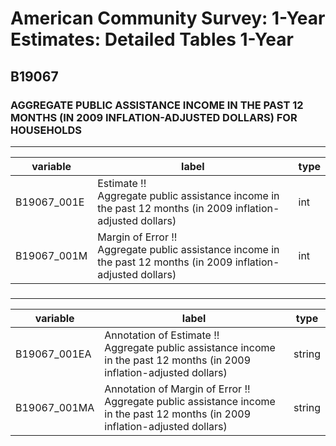 # American Community Survey: 1-Year Estimates: Detailed Tables 1-Year

## B19067

### AGGREGATE PUBLIC ASSISTANCE INCOME IN THE PAST 12 MONTHS (IN 2009 INFLATION-ADJUSTED DOLLARS) FOR HOUSEHOLDS

___

| variable | label | type |
| ----- | ----- | ----- |
| B19067_001E | Estimate !!<br>Aggregate public assistance income in the past 12 months (in 2009 inflation-adjusted dollars) | int |
| B19067_001M | Margin of Error !!<br>Aggregate public assistance income in the past 12 months (in 2009 inflation-adjusted dollars) | int |
### 

___

| variable | label | type |
| ----- | ----- | ----- |
| B19067_001EA | Annotation of Estimate !!<br>Aggregate public assistance income in the past 12 months (in 2009 inflation-adjusted dollars) | string |
| B19067_001MA | Annotation of Margin of Error !!<br>Aggregate public assistance income in the past 12 months (in 2009 inflation-adjusted dollars) | string |

